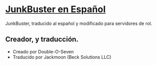# [JunkBuster en Español](https://solutions.eurocaserecords.com) 
JunkBuster, traducido al español y modificado para servidores de rol.

## Creador, y traducción.

* Creado por Double-O-Seven
* Traducido por Jackmoon (Beck Solutions LLC)
                                              
